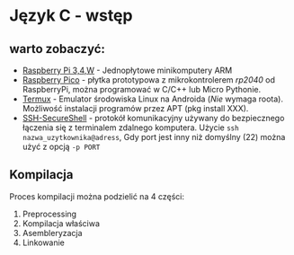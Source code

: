 # Język C - wstęp

## warto zobaczyć:

- [Raspberry Pi 3,4,W](https://botland.com.pl/399-raspberry-pi) - Jednopłytowe minikomputery ARM
- [Raspberry Pico](https://botland.com.pl/1262-raspberry-pi-pico) - płytka prototypowa z mikrokontrolerem *rp2040* od RaspberryPi, można programować w C/C++ lub Micro Pythonie.
- [Termux](https://termux.dev/en/) - Emulator środowiska Linux na Androida (*Nie* wymaga roota). Możliwość instalacji programów przez APT (pkg install XXX).
- [SSH-SecureShell]() - protokół komunikacyjny używany do bezpiecznego łączenia się z terminalem zdalnego komputera. Użycie `ssh nazwa_uzytkownika@adress`, Gdy port jest inny niż domyślny (22) można użyć z opcją `-p PORT`

## Kompilacja

Proces kompilacji można podzielić na 4 części:

1. Preprocessing
2. Kompilacja właściwa
3. Asembleryzacja
4. Linkowanie

